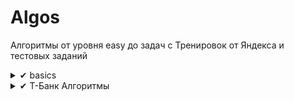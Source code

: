 # Algos

<p>Алгоритмы от уровня easy до задач с Тренировок от Яндекса и тестовых заданий</p>

<details>
  <summary>✔ basics</summary>
  <ul>
    <li>Алгоритм Рабина-Карпа
    <li>Анаграммы
    <li>Вернуть индексы двух значений, которые в сумме дают target
    <li>Вернуть массив квадратов чисел из массива
    <li>Второе по величине число в списке
    <li>Дубли
    <li>Общий префикс
    <li>Отсортированный массив из двух других
    <li>Палиндром
    <li>Первый уникальный символ в строке
    <li>Пузырьковая сортировка
    <li>Симметричность двоичного дерева
    <li>Судоку. Обратный поиск
    <li>Сумма всех четных чисел в списке
    <li>Факториал
    <li>Фибоначчи</li>
  </ul>
</details>

<details>
  <summary>✔ Т-Банк Алгоритмы</summary>
  <ul>
    <li>Задача 1</li>
    <li>Задача 2</li>
    <li>Задача 3</li>
    <li>Задача 4</li>
    <li>Задача 5</li>
    <li>Задача 6</li>
    <li>Задача 7</li>
  </ul>
</details>
